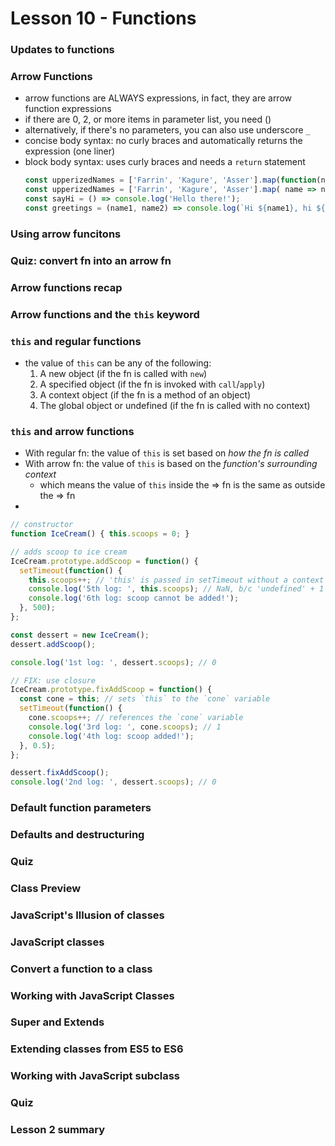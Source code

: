 # Lesson 10 - Functions

### Updates to functions

### Arrow Functions
* arrow functions are ALWAYS expressions, in fact, they are arrow function expressions
* if there are 0, 2, or more items in parameter list, you need ()
* alternatively, if there's no parameters, you can also use underscore `_`
* concise body syntax: no curly braces and automatically returns the expression (one liner)
* block body syntax: uses curly braces and needs a `return` statement
  ```js
  const upperizedNames = ['Farrin', 'Kagure', 'Asser'].map(function(name) { return name.toUpperCase(); });
  const upperizedNames = ['Farrin', 'Kagure', 'Asser'].map( name => name.toUpperCase());
  const sayHi = () => console.log('Hello there!');
  const greetings = (name1, name2) => console.log(`Hi ${name1}, hi ${name2}.`);
  ```

### Using arrow funcitons
### Quiz: convert fn into an arrow fn
### Arrow functions recap
### Arrow functions and the `this` keyword

### `this` and regular functions
* the value of `this` can be any of the following:
  1. A new object (if the fn is called with `new`)
  2. A specified object (if the fn is invoked with `call`/`apply`)
  3. A context object (if the fn is a method of an object)
  4. The global object or undefined (if the fn is called with no context)

### `this` and arrow functions
* With regular fn: the value of `this` is set based on *how the fn is called*
* With arrow fn: the value of `this` is based on the *function's surrounding context*
  * which means the value of `this` inside the => fn is the same as outside the => fn
* 
```js
// constructor
function IceCream() { this.scoops = 0; }

// adds scoop to ice cream
IceCream.prototype.addScoop = function() {
  setTimeout(function() {
    this.scoops++; // 'this' is passed in setTimeout without a context
    console.log('5th log: ', this.scoops); // NaN, b/c 'undefined' + 1 is NaN
    console.log('6th log: scoop cannot be added!');
  }, 500);
};

const dessert = new IceCream();
dessert.addScoop();

console.log('1st log: ', dessert.scoops); // 0

// FIX: use closure
IceCream.prototype.fixAddScoop = function() {
  const cone = this; // sets `this` to the `cone` variable
  setTimeout(function() {
    cone.scoops++; // references the `cone` variable
    console.log('3rd log: ', cone.scoops); // 1
    console.log('4th log: scoop added!');
  }, 0.5);
};

dessert.fixAddScoop();
console.log('2nd log: ', dessert.scoops); // 0


```

### Default function parameters

### Defaults and destructuring

### Quiz

### Class Preview

### JavaScript's Illusion of classes

### JavaScript classes

### Convert a function to a class

### Working with JavaScript Classes

### Super and Extends

### Extending classes from ES5 to ES6

### Working with JavaScript subclass

### Quiz

### Lesson 2 summary

